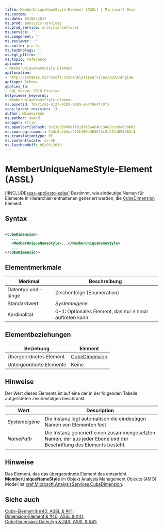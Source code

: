 ```yaml
---
title: MemberUniqueNameStyle-Element (ASSL) | Microsoft Docs
ms.custom: ''
ms.date: 03/06/2017
ms.prod: analysis-services
ms.prod_service: analysis-services
ms.service: ''
ms.component: ''
ms.reviewer: ''
ms.suite: pro-bi
ms.technology: ''
ms.tgt_pltfrm: ''
ms.topic: reference
apiname:
- MemberUniqueNameStyle Element
apilocation:
- http://schemas.microsoft.com/analysisservices/2003/engine
apitype: Schema
applies_to:
- SQL Server 2016 Preview
helpviewer_keywords:
- MemberUniqueNameStyle element
ms.assetid: f0771c81-0127-4203-9501-ae4f864730fa
caps.latest.revision: 13
author: Minewiskan
ms.author: owend
manager: kfile
ms.openlocfilehash: 9e23cd5d4581f5199f5a4d4bc9488ceb9a6c8863
ms.sourcegitcommit: 2ddc0bfb3ce2f2b160e3638f1c2c237a898263f4
ms.translationtype: MT
ms.contentlocale: de-DE
ms.lasthandoff: 05/03/2018
---
```

# <a name="memberuniquenamestyle-element-assl"></a>MemberUniqueNameStyle-Element (ASSL)
[!INCLUDE[ssas-appliesto-sqlas](../../../includes/ssas-appliesto-sqlas.md)]
  Bestimmt, wie eindeutige Namen für Elemente in Hierarchien enthaltenen generiert werden, die [CubeDimension](../../../analysis-services/scripting/data-type/cubedimension-data-type-assl.md) Element.  
  
## <a name="syntax"></a>Syntax  
  
```xml  
  
<CubeDimension>  
   ...  
   <MemberUniqueNameStyle>...</MemberUniqueNameStyle>  
   ...  
</CubeDimension>  
```  
  
## <a name="element-characteristics"></a>Elementmerkmale  
  
|Merkmal|Beschreibung|  
|--------------------|-----------------|  
|Datentyp und -länge|Zeichenfolge (Enumeration)|  
|Standardwert|*Systemeigene*|  
|Kardinalität|0-1: Optionales Element, das nur einmal auftreten kann.|  
  
## <a name="element-relationships"></a>Elementbeziehungen  
  
|Beziehung|Element|  
|------------------|-------------|  
|Übergeordnetes Element|[CubeDimension](../../../analysis-services/scripting/data-type/cubedimension-data-type-assl.md)|  
|Untergeordnete Elemente|Keine|  
  
## <a name="remarks"></a>Hinweise  
 Der Wert dieses Elements ist auf eine der in der folgenden Tabelle aufgelisteten Zeichenfolgen beschränkt.  
  
|Wert|Description|  
|-----------|-----------------|  
|*Systemeigene*|Die Instanz legt automatisch die eindeutigen Namen von Elementen fest.|  
|*NamePath*|Die Instanz generiert einen zusammengesetzten Namen, der aus jeder Ebene und der Beschriftung des Elements besteht.|  
  
## <a name="remarks"></a>Hinweise  
 Das Element, das das übergeordnete Element des entspricht **MemberUniqueNameStyle** im Objekt Analysis Management Objects (AMO) Modell ist <xref:Microsoft.AnalysisServices.CubeDimension>.  
  
## <a name="see-also"></a>Siehe auch  
 [Cube-Element & #40; ASSL & #41;](../../../analysis-services/scripting/objects/cube-element-assl.md)   
 [Dimension-Element & #40; ASSL & #41;](../../../analysis-services/scripting/objects/dimension-element-assl.md)   
 [CubeDimension-Datentyp & #40; ASSL & #41;](../../../analysis-services/scripting/data-type/cubedimension-data-type-assl.md)  
  
  
